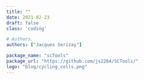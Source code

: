 ```yaml
---
title: ""
date: 2021-02-23
draft: false
class: 'coding'

# Authors. 
authors: ["Jacques Serizay"]

package_name: "scTools"
package_url: "https://github.com/js2264/SCTools/"
logo: "blog/cycling_cells.png"
---
```


